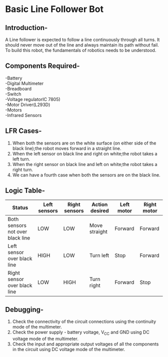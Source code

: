 # Basic Line Follower Bot

## Introduction-
A Line follower is expected to follow a line continuously through all turns. It should never move out of the line and always maintain its path without fail. To build this robot, the fundamentals of robotics needs to be understood.

## Components Required-  
-Battery  
-Digital Multimeter  
-Breadboard  
-Switch  
-Voltage regulatorIC 7805)  
-Motor Driver(L293D)  
-Motors  
-Infrared Sensors

## LFR Cases-
1. When both the sensors are on the white surface (on either side of the black line);the robot moves forward in a straight line.
2. When the left sensor on black line and right on white;the robot takes a left turn.
3. When the right sensor on black line and left on white;the robot takes a right turn.
4. We can have a fourth case when both the sensors are on the black line.

## Logic Table-
| **Status** | **Left sensors** | **Right sensors** | **Action desired** | **Left motor** | **Right motor**|
|------------|------------------|-------------------|--------------------|----------------|----------------|
| Both sensors not over black line | LOW | LOW | Move straight | Forward | Forward |
| Left sensor over black line | HIGH | LOW | Turn left | Stop | Forward |
| Right sensor over black line | LOW | HIGH | Turn right | Forward | Stop |

## Debugging-
1. Check the connectivity of the circuit connections using the continuity mode of the multimeter.
2. Check the power supply - battery voltage, V<sub>CC</sub> and GND using DC voltage mode of the multimeter.
3. Check the input and appropriate output voltages of all the components in the circuit using DC voltage mode of the multimeter.

